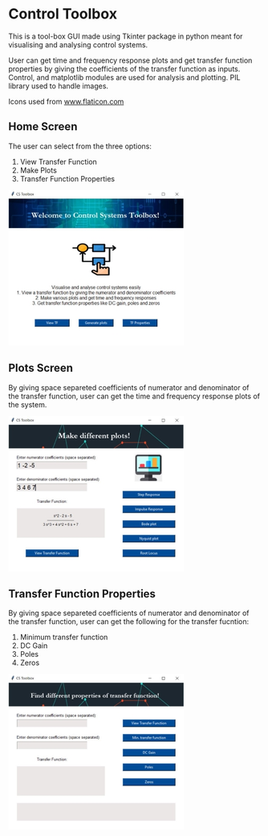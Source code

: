 # Control Toolbox
This is a tool-box GUI made using Tkinter package in python meant for visualising and analysing control systems.

User can get time and frequency response plots and get transfer function properties by giving the coefficients of the transfer function as inputs.
Control, and matplotlib modules are used for analysis and plotting. PIL library used to handle images.

Icons used from www.flaticon.com 

## Home Screen
The user can select from the three options:
 1. View Transfer Function
 2. Make Plots
 3. Transfer Function Properties

![](Images/Main.JPG)

## Plots Screen
By giving space separeted coefficients of numerator and denominator of the transfer function, user can get the time and frequency response plots of the system.

![](Images/Plots.JPG)

## Transfer Function Properties
By giving space separeted coefficients of numerator and denominator of the transfer function, user can get the following for the transfer fucntion:   
 1. Minimum transfer function
 2. DC Gain
 3. Poles
 4. Zeros
 
 ![](Images/Properties.JPG)